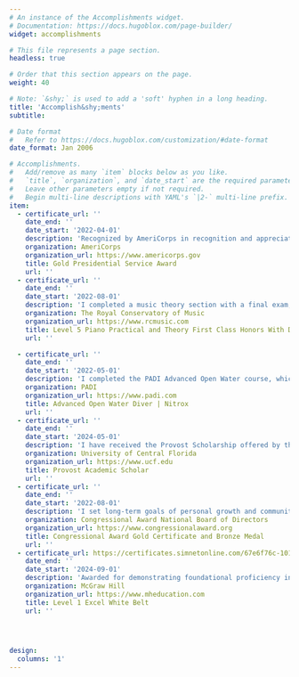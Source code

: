 ```yaml
---
# An instance of the Accomplishments widget.
# Documentation: https://docs.hugoblox.com/page-builder/
widget: accomplishments

# This file represents a page section.
headless: true

# Order that this section appears on the page.
weight: 40

# Note: `&shy;` is used to add a 'soft' hyphen in a long heading.
title: 'Accomplish&shy;ments'
subtitle:

# Date format
#   Refer to https://docs.hugoblox.com/customization/#date-format
date_format: Jan 2006

# Accomplishments.
#   Add/remove as many `item` blocks below as you like.
#   `title`, `organization`, and `date_start` are the required parameters.
#   Leave other parameters empty if not required.
#   Begin multi-line descriptions with YAML's `|2-` multi-line prefix.
item:
  - certificate_url: ''
    date_end: ''
    date_start: '2022-04-01'
    description: 'Recognized by AmeriCorps in recognition and appreciation for my commitment to strengthening communities through volunteer service.'
    organization: AmeriCorps
    organization_url: https://www.americorps.gov
    title: Gold Presidential Service Award
    url: ''
  - certificate_url: ''
    date_end: ''
    date_start: '2022-08-01' 
    description: 'I completed a music theory section with a final exam, then practiced to complete a practical examination involving identifying intervals from sound, and a performance of 5 pieces.'
    organization: The Royal Conservatory of Music
    organization_url: https://www.rcmusic.com
    title: Level 5 Piano Practical and Theory First Class Honors With Distinction
    url: ''

  - certificate_url: ''
    date_end: ''
    date_start: '2022-05-01'
    description: 'I completed the PADI Advanced Open Water course, which included five adventure dives: deep, navigation, night, wreck, and drift. These dives improved my ability to navigate, dive in low visibility, explore wrecks safely, and manage strong currents. I also earned my Enriched Air Nitrox certification, allowing for extended dive times with reduced nitrogen absorption.'
    organization: PADI
    organization_url: https://www.padi.com
    title: Advanced Open Water Diver | Nitrox
    url: ''
  - certificate_url: ''
    date_end: ''
    date_start: '2024-05-01'
    description: 'I have received the Provost Scholarship offered by the University of Central Florida. This scholarship is awarded to recognize outstanding academic performance prior to entering college.'
    organization: University of Central Florida
    organization_url: https://www.ucf.edu
    title: Provost Academic Scholar
    url: ''
  - certificate_url: ''
    date_end: ''
    date_start: '2022-08-01'
    description: 'I set long-term goals of personal growth and community involvement. I also completed an Expedition/Exploration to immerse myself and leave my daily routine and discover the unfamiliar.'
    organization: Congressional Award National Board of Directors
    organization_url: https://www.congressionalaward.org
    title: Congressional Award Gold Certificate and Bronze Medal
    url: ''
  - certificate_url: https://certificates.simnetonline.com/67e6f76c-101c-4950-a8fd-7d80e45008c0#acc.Fml9dKrY
    date_end: ''
    date_start: '2024-09-01'
    description: 'Awarded for demonstrating foundational proficiency in Microsoft Excel, including data management, formulas, and chart creation.'
    organization: McGraw Hill
    organization_url: https://www.mheducation.com
    title: Level 1 Excel White Belt
    url: ''

  


design:
  columns: '1'
---
```

